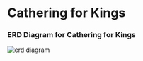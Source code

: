 # Cathering for Kings

### ERD Diagram for Cathering for Kings

<img src = "/Users/iosifdobos/Documents/College/Databases 2/CA/Screenshot 2018-11-17 at 15.56.16.png" alt="erd diagram" />
